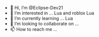 - 👋 Hi, I’m @Eclipse-Dev21
- 👀 I’m interested in ... Lua and roblox Lua 
- 🌱 I’m currently learning ... Lua
- 💞️ I’m looking to collaborate on ...
- 📫 How to reach me ...

<!---
Eclipse-Dev21/Eclipse-Dev21 is a ✨ special ✨ repository because its `README.md` (this file) appears on your GitHub profile.
You can click the Preview link to take a look at your changes.
--->
